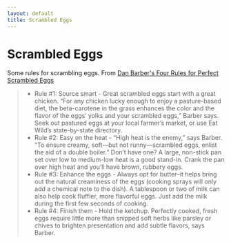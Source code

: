 ```yaml
---
layout: default
title: Scrambled Eggs
---
```


# Scrambled Eggs

Some rules for scrambling eggs. From [Dan Barber's Four Rules for
Perfect Scrambled
Eggs](http://blogs.menshealth.com/guy-gourmet/dan-barber%E2%80%99s-4-rules-for-perfect-scrambled-eggs/2011/03/14/)

> -   Rule \#1: Source smart - Great scrambled eggs start with a great
>     chicken. “For any chicken lucky enough to enjoy a pasture-based
>     diet, the beta-carotene in the grass enhances the color and the
>     flavor of the eggs’ yolks and your scrambled eggs,” Barber says.
>     Seek out pastured eggs at your local farmer’s market, or use Eat
>     Wild’s state-by-state directory.
> -   Rule \#2: Easy on the heat - “High heat is the enemy,” says
>     Barber. “To ensure creamy, soft—but not runny—scrambled eggs,
>     enlist the aid of a double boiler.” Don’t have one? A large,
>     non-stick pan set over low to medium-low heat is a good stand-in.
>     Crank the pan over high heat and you’ll have brown, rubbery eggs.
> -   Rule \#3: Enhance the eggs - Always opt for butter–it helps bring
>     out the natural creaminess of the eggs (cooking sprays will only
>     add a chemical note to the dish). A tablespoon or two of milk can
>     also help cook fluffier, more flavorful eggs. Just add the milk
>     during the first few seconds of cooking.
> -   Rule \#4: Finish them - Hold the ketchup. Perfectly cooked, fresh
>     eggs require little more than snipped soft herbs like parsley or
>     chives to brighten presentation and add subtle flavors, says
>     Barber.
